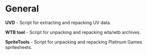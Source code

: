 # General
**UVD** - Script for extracting and repacking UV data.

**WTB tool** - Script for unpacking and repacking wta/wtb archives.

**SpriteTools** - Script for unpacking and repacking Platinum Games spritesheets.
